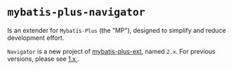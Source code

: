# `mybatis-plus-navigator`

Is an extender for `Mybatis-Plus` (the "MP"), designed to simplify and reduce development effort.

`Navigator` is a new project of [mybatis-plus-ext](https://github.com/photowey/mybatis-plus-ext), named `2.x`. For previous versions, please see [1.x ](https://github.com/photowey/mybatis-plus-ext).